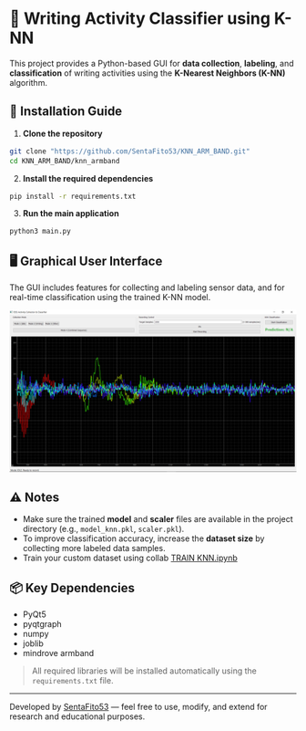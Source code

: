 # 🧠 Writing Activity Classifier using K-NN

This project provides a Python-based GUI for **data collection**, **labeling**, and **classification** of writing activities using the **K-Nearest Neighbors (K-NN)** algorithm.

## 🚀 Installation Guide

1. **Clone the repository**

```bash
git clone "https://github.com/SentaFito53/KNN_ARM_BAND.git"
cd KNN_ARM_BAND/knn_armband
```

2. **Install the required dependencies**

```bash
pip install -r requirements.txt
```

3. **Run the main application**

```bash
python3 main.py
```

## 🖥️ Graphical User Interface

The GUI includes features for collecting and labeling sensor data, and for real-time classification using the trained K-NN model.

![GUI Screenshot](https://github.com/SentaFito53/KNN_ARM_BAND/blob/main/assets/gui_example.png)


## ⚠️ Notes

* Make sure the trained **model** and **scaler** files are available in the project directory (e.g., `model_knn.pkl`, `scaler.pkl`).
* To improve classification accuracy, increase the **dataset size** by collecting more labeled data samples.
* Train your custom dataset using collab [TRAIN KNN.ipynb](https://github.com/SentaFito53/KNN_ARM_BAND/blob/main/TRAIN_KNN.ipynb)


## 📦 Key Dependencies

* PyQt5
* pyqtgraph
* numpy
* joblib
* mindrove armband

> All required libraries will be installed automatically using the `requirements.txt` file.

---

Developed by [SentaFito53](https://github.com/SentaFito53) — feel free to use, modify, and extend for research and educational purposes.
